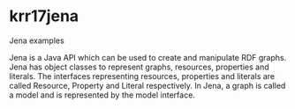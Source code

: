 # krr17jena
Jena examples

Jena is a Java API which can be used to create and manipulate RDF graphs.
Jena has object classes to represent graphs, resources, properties and literals.
The interfaces representing resources, properties and literals are called Resource, Property and Literal respectively.
In Jena, a graph is called a model and is represented by the model interface.

